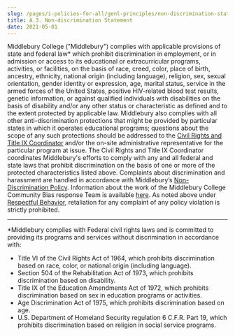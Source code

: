 ```yaml
---
slug: /pages/i-policies-for-all/genl-principles/non-discrimination-statement
title: A.3. Non-discrimination Statement
date: 2021-05-01
---
```

Middlebury College ("Middlebury") complies with applicable provisions of state and federal law\* which prohibit discrimination in employment, or in admission or access to its educational or extracurricular programs, activities, or facilities, on the basis of race, creed, color, place of birth, ancestry, ethnicity, national origin (including language), religion, sex, sexual orientation, gender identity or expression, age, marital status, service in the armed forces of the United States, positive HIV-related blood test results, genetic information, or against qualified individuals with disabilities on the basis of disability and/or any other status or characteristic as defined and to the extent protected by applicable law. Middlebury also complies with all other anti-discrimination protections that might be provided by particular states in which it operates educational programs; questions about the scope of any such protections should be addressed to the [Civil Rights and Title IX Coordinator](https://www.middlebury.edu/title-IX/about) and/or the on-site administrative representative for the particular program at issue. The Civil Rights and Title IX Coordinator coordinates Middlebury's efforts to comply with any and all federal and state laws that prohibit discrimination on the basis of one or more of the protected characteristics listed above. Complaints about discrimination and harassment are handled in accordance with Middlebury’s [Non-Discrimination Policy](https://www.middlebury.edu/handbook/pages/i-policies-for-all/non-discrim-policies/b-1-a-non-discrimination-policy/). Information about the work of the Middlebury College Community Bias response Team is available [here](https://www.middlebury.edu/about/handbook_old/student_policies/community-bias-response-team-policy). As noted above under [Respectful Behavior](/pages/i-policies-for-all/genl-principles/respectful-behavior), retaliation for any complaint of any policy violation is strictly prohibited.

---

\*Middlebury complies with Federal civil rights laws and is committed to providing its programs and services without discrimination in accordance with:

*   Title VI of the Civil Rights Act of 1964, which prohibits discrimination based on race, color, or national origin (including language).
*   Section 504 of the Rehabilitation Act of 1973, which prohibits discrimination based on disability.
*   Title IX of the Education Amendments Act of 1972, which prohibits discrimination based on sex in education programs or activities.
*   Age Discrimination Act of 1975, which prohibits discrimination based on age.
*   U.S. Department of Homeland Security regulation 6 C.F.R. Part 19, which prohibits discrimination based on religion in social service programs.